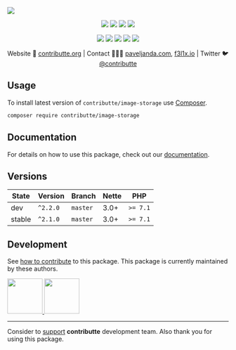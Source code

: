 ![](https://heatbadger.now.sh/github/readme/contributte/image-storage/)

<p align=center>
  <a href="https://github.com/contributte/image-storage/actions"><img src="https://badgen.net/github/checks/contributte/image-storage/master?cache=300"></a>
  <a href="https://coveralls.io/r/contributte/image-storage"><img src="https://badgen.net/coveralls/c/github/contributte/image-storage?cache=300"></a>
  <a href="https://packagist.org/packages/contributte/image-storage"><img src="https://badgen.net/packagist/dm/contributte/image-storage"></a>
  <a href="https://packagist.org/packages/contributte/image-storage"><img src="https://badgen.net/packagist/v/contributte/image-storage"></a>
</p>
<p align=center>
  <a href="https://packagist.org/packages/contributte/image-storage"><img src="https://badgen.net/packagist/php/contributte/image-storage"></a>
  <a href="https://github.com/contributte/image-storage"><img src="https://badgen.net/github/license/contributte/image-storage"></a>
  <a href="https://bit.ly/ctteg"><img src="https://badgen.net/badge/support/gitter/cyan"></a>
  <a href="https://bit.ly/cttfo"><img src="https://badgen.net/badge/support/forum/yellow"></a>
  <a href="https://contributte.org/partners.html"><img src="https://badgen.net/badge/sponsor/donations/F96854"></a>
</p>

<p align=center>
Website 🚀 <a href="https://contributte.org">contributte.org</a> | Contact 👨🏻‍💻 <a href="https://paveljanda.com">paveljanda.com</a>, <a href="https://f3l1x.io">f3l1x.io</a> | Twitter 🐦 <a href="https://twitter.com/contributte">@contributte</a>
</p>

## Usage

To install latest version of `contributte/image-storage` use [Composer](https://getcomposer.org).

```bash
composer require contributte/image-storage
```

## Documentation

For details on how to use this package, check out our [documentation](.docs).

## Versions

| State       | Version   | Branch   | Nette  | PHP      |
|-------------|-----------|----------|--------|----------|
| dev         | `^2.2.0`  | `master` | 3.0+   | `>= 7.1` |
| stable      | `^2.1.0`  | `master` | 3.0+   | `>= 7.1` |

## Development

See [how to contribute](https://contributte.org) to this package. This package is currently maintained by these authors.

<a href="https://github.com/paveljanda">
    <img width="80" height="80" src="https://avatars2.githubusercontent.com/u/1488874?v=3&s=80">
</a>

<a href="https://github.com/f3l1x">
    <img width="80" height="80" src="https://avatars0.githubusercontent.com/u/538058?v=3&s=80">
</a>

-----

Consider to [support](https://contributte.org/partners) **contributte** development team.
Also thank you for using this package.
